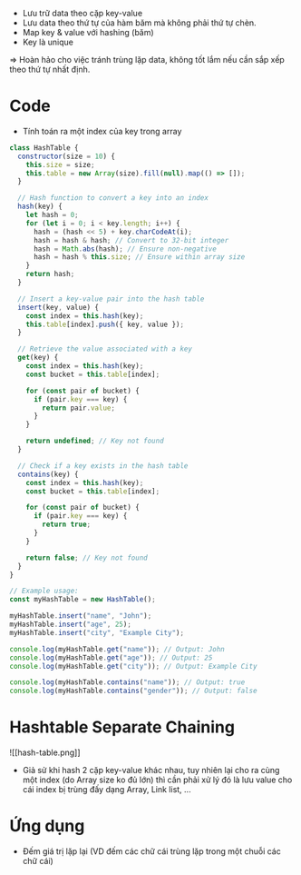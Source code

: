 
- Lưu trữ data theo cặp key-value
- Lưu data theo thứ tự của hàm băm mà không phải thứ tự chèn.
- Map key & value với hashing (băm)
- Key là unique

=> Hoàn hảo cho việc tránh trùng lặp data, không tốt lắm nếu cần sắp xếp theo thứ tự nhất định.

# Code

- Tính toán ra một index của key trong array 

```js
class HashTable {
  constructor(size = 10) {
    this.size = size;
    this.table = new Array(size).fill(null).map(() => []);
  }

  // Hash function to convert a key into an index
  hash(key) {
    let hash = 0;
    for (let i = 0; i < key.length; i++) {
      hash = (hash << 5) + key.charCodeAt(i);
      hash = hash & hash; // Convert to 32-bit integer
      hash = Math.abs(hash); // Ensure non-negative
      hash = hash % this.size; // Ensure within array size
    }
    return hash;
  }

  // Insert a key-value pair into the hash table
  insert(key, value) {
    const index = this.hash(key);
    this.table[index].push({ key, value });
  }

  // Retrieve the value associated with a key
  get(key) {
    const index = this.hash(key);
    const bucket = this.table[index];

    for (const pair of bucket) {
      if (pair.key === key) {
        return pair.value;
      }
    }

    return undefined; // Key not found
  }

  // Check if a key exists in the hash table
  contains(key) {
    const index = this.hash(key);
    const bucket = this.table[index];

    for (const pair of bucket) {
      if (pair.key === key) {
        return true;
      }
    }

    return false; // Key not found
  }
}

// Example usage:
const myHashTable = new HashTable();

myHashTable.insert("name", "John");
myHashTable.insert("age", 25);
myHashTable.insert("city", "Example City");

console.log(myHashTable.get("name")); // Output: John
console.log(myHashTable.get("age")); // Output: 25
console.log(myHashTable.get("city")); // Output: Example City

console.log(myHashTable.contains("name")); // Output: true
console.log(myHashTable.contains("gender")); // Output: false

```


# Hashtable Separate Chaining

![[hash-table.png]]

- Giả sử khi hash 2 cặp key-value khác nhau, tuy nhiên lại cho ra cùng một index (do Array size ko đủ lớn) thì cần phải xử lý đó là lưu value cho cái index bị trùng đấy dạng Array, Link list, ...

# Ứng dụng

- Đếm giá trị lặp lại (VD đếm các chữ cái trùng lặp trong một chuỗi các chữ cái)